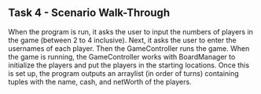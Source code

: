 ## Task 4 - Scenario Walk-Through

When the program is run, it asks the user to input the numbers of players in the game (between 2 to 4 inclusive).
Next, it asks the user to enter the usernames of each player.
Then the GameController runs the game.
When the game is running, the GameController works with BoardManager to initialize the players and put the players in the starting locations. Once this is set up, the program outputs an arraylist (in order of turns) containing tuples with the name, cash, and netWorth of the players.